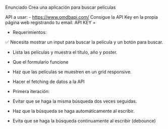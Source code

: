 Enunciado
Crea una aplicación para buscar películas

API a usar: - https://www.omdbapi.com/
Consigue la API Key en la propia página web registrando tu email.
API KEY =

- Requerimientos:

✅ Necesita mostrar un input para buscar la película y un botón para buscar.

- Lista las películas y muestra el título, año y poster.

- Que el formulario funcione

- Haz que las películas se muestren en un grid responsive.

- Hacer el fetching de datos a la API

* Primera iteración:

- Evitar que se haga la misma búsqueda dos veces seguidas.

- Haz que la búsqueda se haga automáticamente al escribir.

- Evita que se haga la búsqueda continuamente al escribir (debounce)
